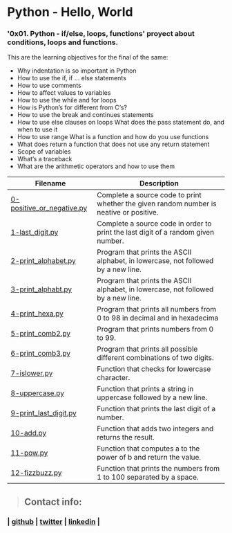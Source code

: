 # Python - Hello, World
### '0x01. Python - if/else, loops, functions' proyect about conditions, loops and functions.

This are the learning objectives for the final of the same:

* Why indentation is so important in Python
* How to use the if, if ... else statements
* How to use comments
* How to affect values to variables
* How to use the while and for loops
* How is Python’s for different from C‘s?
* How to use the break and continues statements
* How to use else clauses on loops
What does the pass statement do, and when to use it
* How to use range
What is a function and how do you use functions
* What does return a function that does not use any return statement
* Scope of variables
* What’s a traceback
* What are the arithmetic operators and how to use them

| Filename | Description |
|------------|-------------------|
|[0-positive_or_negative.py](https://github.com/sashaveloz/holbertonschool-higher_level_programming/blob/master/0x01-python-if_else_loops_functions/0-positive_or_negative.py)| Complete a source code to print whether the given random number is neative or positive. |
|[1-last_digit.py](https://github.com/sashaveloz/holbertonschool-higher_level_programming/blob/master/0x01-python-if_else_loops_functions/1-last_digit.py)| Complete a source code in order to print the last digit of a random given number. |
|[2-print_alphabet.py](https://github.com/sashaveloz/holbertonschool-higher_level_programming/blob/master/0x01-python-if_else_loops_functions/2-print_alphabet.py)| Program that prints the ASCII alphabet, in lowercase, not followed by a new line.|
|[3-print_alphabt.py](https://github.com/sashaveloz/holbertonschool-higher_level_programming/blob/master/0x01-python-if_else_loops_functions/3-print_alphabt.py)| Program that prints the ASCII alphabet, in lowercase, not followed by a new line.|
|[4-print_hexa.py](https://github.com/sashaveloz/holbertonschool-higher_level_programming/blob/master/0x01-python-if_else_loops_functions/4-print_hexa.py)| Program that prints all numbers from 0 to 98 in decimal and in hexadecima|
|[5-print_comb2.py](https://github.com/sashaveloz/holbertonschool-higher_level_programming/blob/master/0x01-python-if_else_loops_functions/5-print_comb2.py)| Program that prints numbers from 0 to 99.|
|[6-print_comb3.py](https://github.com/sashaveloz/holbertonschool-higher_level_programming/blob/master/0x01-python-if_else_loops_functions/6-print_comb3.py)| Program that prints all possible different combinations of two digits.|
|[7-islower.py](https://github.com/sashaveloz/holbertonschool-higher_level_programming/blob/master/0x01-python-if_else_loops_functions/7-islower.py)|Function that checks for lowercase character.|
|[8-uppercase.py](https://github.com/sashaveloz/holbertonschool-higher_level_programming/blob/master/0x01-python-if_else_loops_functions/8-uppercase.py)|Function that prints a string in uppercase followed by a new line.|
|[9-print_last_digit.py](https://github.com/sashaveloz/holbertonschool-higher_level_programming/blob/master/0x01-python-if_else_loops_functions/9-print_last_digit.py)|Function that prints the last digit of a number.|
|[10-add.py](https://github.com/sashaveloz/holbertonschool-higher_level_programming/blob/master/0x01-python-if_else_loops_functions/10-add.py)|Function that adds two integers and returns the result.|
|[11-pow.py](https://github.com/sashaveloz/holbertonschool-higher_level_programming/blob/master/0x01-python-if_else_loops_functions/11-pow.py)|Function that computes a to the power of b and return the value.|
|[12-fizzbuzz.py](https://github.com/sashaveloz/holbertonschool-higher_level_programming/blob/master/0x01-python-if_else_loops_functions/12-fizzbuzz.py)|Function that prints the numbers from 1 to 100 separated by a space.|

> ## Contact info:
### | [github](https://github.com/sashaveloz) | [twitter](https://twitter.com/velozsasha) | [linkedin](https://www.linkedin.com/in/sasha-veloz-6512001b0/) | 
